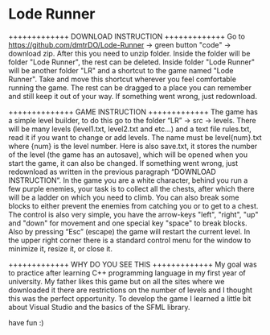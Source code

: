 # Lode Runner

+++++++++++++  DOWNLOAD INSTRUCTION  +++++++++++++
Go to https://github.com/dmtrDO/Lode-Runner -> green button "code" -> download zip.
After this you need to unzip folder. Inside the folder will be folder "Lode Runner", the rest can be deleted. Inside folder "Lode Runner" will be another folder "LR" and a shortcut to the game named "Lode Runner".
Take and move this shortcut wherever you feel comfortable running the game. The rest can be dragged to a place you can remember and still keep it out of your way. If something went wrong, just redownload.

++++++++++++++   GAME INSTRUCTION   +++++++++++++
The game has a simple level builder, to do this go to the folder “LR” -> src -> levels. There will be many levels (level1.txt, level2.txt and etc...) and a text file rules.txt, read it if you want to change or add levels. The name must be level{num}.txt where {num} is the level number. Here is also save.txt, it stores the number of the level (the game has an autosave), which will be opened when you start the game, it can also be changed. If something went wrong, just redownload as written in the previous paragraph “DOWNLOAD INSTRUCTION”.
  In the game you are a white character, behind you run a few purple enemies, your task is to collect all the chests, after which there will be a ladder on which you need to climb. You can also break some blocks to either prevent the enemies from catching you or to get to a chest.
  The control is also very simple, you have the arrow-keys "left", "right", "up" and "down" for movement and one special key "space" to break blocks. Also by pressing “Esc” (escape) the game will restart the current level. In the upper right corner there is a standard control menu for the window to minimize it, resize it, or close it.

+++++++++++++  WHY DO YOU SEE THIS  +++++++++++++
My goal was to practice after learning C++ programming language in my first year of university. My father likes this game but on all the sites where we downloaded it there are restrictions on the number of levels and I thought this was the perfect opportunity. To develop the game I learned a little bit about Visual Studio and the basics of the SFML library.

have fun :)
